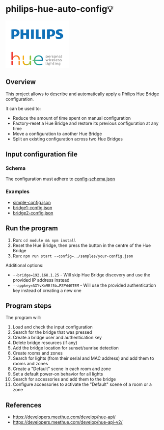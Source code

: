 # philips-hue-auto-config💡

[![](./res/idrKrdVpQk.svg)](https://www.philips-hue.com/)

## Overview

This project allows to describe and automatically apply a Philips Hue Bridge configuration.

It can be used to:
* Reduce the amount of time spent on manual configuration
* Factory-reset a Hue Bridge and restore its previous configuration at any time
* Move a configuration to another Hue Bridge 
* Split an existing configuration across two Hue Bridges

## Input configuration file

### Schema
The configuration must adhere to [config-schema.json](./module/src/config/config-schema.json)

### Examples
* [simple-config.json](./samples/simple-config.json)
* [bridge1-config.json](./samples/bridge1-config.json)
* [bridge2-config.json](./samples/bridge2-config.json)

## Run the program

1. Run: `cd module && npm install` 
2. Reset the Hue Bridge, then press the button in the centre of the Hue Bridge
3. Run: `npm run start --config=../samples/your-config.json`

Additional options:
* `--bridge=192.168.1.25` - Will skip Hue Bridge discovery and use the provided IP address instead
* `--appkey=AXYvXm9Bf5b…PZPW40TEM` - Will use the provided authentication key instead of creating a new one

## Program steps

The program will:

1. Load and check the input configuration
2. Search for the bridge that was pressed
3. Create a bridge user and authentication key
4. Delete bridge resources (if any)
5. Add the bridge location for sunset/sunrise detection
6. Create rooms and zones
7. Search for lights (from their serial and MAC address) and add them to rooms and zones
8. Create a "Default" scene in each room and zone
9. Set a default power-on behavior for all lights
10. Search for accessories and add them to the bridge
11. Configure accessories to activate the "Default" scene of a room or a zone

## References

* https://developers.meethue.com/develop/hue-api/
* https://developers.meethue.com/develop/hue-api-v2/